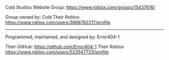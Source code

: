 Cold Studios Website
Group: https://www.roblox.com/groups/15437616/

Group owned by: Cold
Their Roblox: https://www.roblox.com/users/3688762217/profile

-------------------------------------------------

Programmed, maintained, and designed by: Error404-1

Their GitHub: https://github.com/Error404-1
Their Roblox https://www.roblox.com/users/523547723/profile
